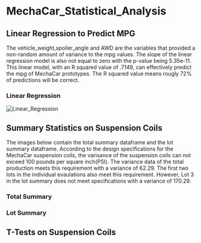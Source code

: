 # MechaCar_Statistical_Analysis

## Linear Regression to Predict MPG
The vehicle_weight,spoiler_angle and AWD are the variables that provided a non-random amount of variance to the mpg values. The slope of the linear regression model is also not equal to zero with the p-value being 5.35e-11. This linear model, with an R squared value of .7149, can effectively predict the mpg of MechaCar prototypes. The R squared value means rougly 72% of predictions will be correct.

### Linear Regression

![Linear_Regression](https://user-images.githubusercontent.com/89947873/146813224-2270cfb9-b3a5-4998-bbf9-a3a7ea6d1034.png)


## Summary Statistics on Suspension Coils
The images below contain the total summary dataframe and the lot summary dataframe. According to the design specifications for the MechaCar suspension coils, the varisance of the suspension coils can not exceed 100 pounds per square inch(PSI). The variance data of the total production meets this requirement with a variance of 62.29. The first two lots in the individual evaulations also meet this requirement. However, Lot 3 in the lot summary does not meet specifications with a variance of 170.29.

### Total Summary


### Lot Summary



## T-Tests on Suspension Coils
